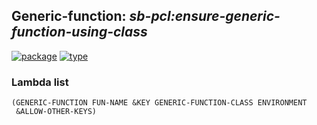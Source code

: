 ## Generic-function: ***sb-pcl:ensure-generic-function-using-class***
[![package](https://img.shields.io/badge/Package-SB--PCL-5f9ea0.svg?style=social&colorA=999999)](../) [![type](https://img.shields.io/badge/Type-Generic--Function-5f9ea0.svg?style=social&colorA=999999)](../#generic-function) 
### Lambda list
```
(GENERIC-FUNCTION FUN-NAME &KEY GENERIC-FUNCTION-CLASS ENVIRONMENT
 &ALLOW-OTHER-KEYS)
```
